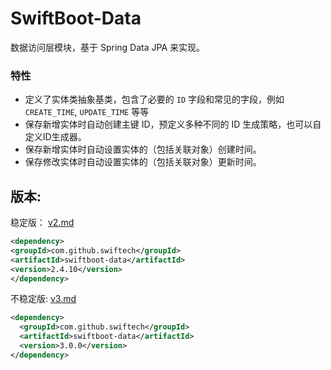 # SwiftBoot-Data

数据访问层模块，基于 Spring Data JPA 来实现。


### 特性
* 定义了实体类抽象基类，包含了必要的 `ID` 字段和常见的字段，例如 `CREATE_TIME`, `UPDATE_TIME` 等等
* 保存新增实体时自动创建主键 ID，预定义多种不同的 ID 生成策略，也可以自定义ID生成器。
* 保存新增实体时自动设置实体的（包括关联对象）创建时间。
* 保存修改实体时自动设置实体的（包括关联对象）更新时间。


## 版本:
稳定版：
[v2.md](docs/v2.md)

  ```xml
  <dependency>
  <groupId>com.github.swiftech</groupId>
  <artifactId>swiftboot-data</artifactId>
  <version>2.4.10</version>
</dependency>
  ```

不稳定版:
[v3.md](docs/v3.md)

  ```xml
  <dependency>
    <groupId>com.github.swiftech</groupId>
    <artifactId>swiftboot-data</artifactId>
    <version>3.0.0</version>
  </dependency>
  ```
